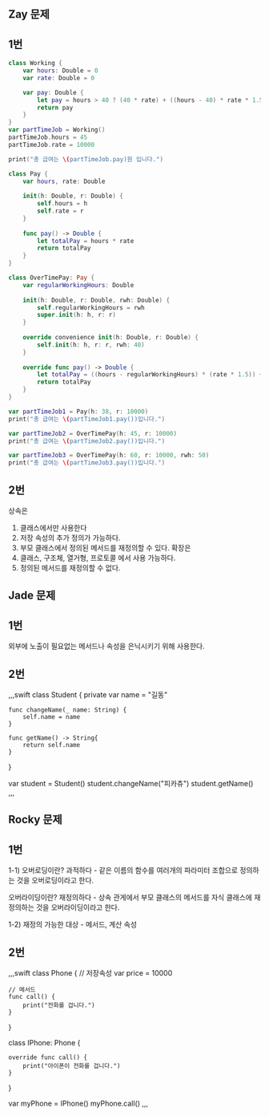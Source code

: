 ## Zay 문제
## 1번
```swift
class Working {
    var hours: Double = 0
    var rate: Double = 0

    var pay: Double {
        let pay = hours > 40 ? (40 * rate) + ((hours - 40) * rate * 1.5) : hours * rate
        return pay
    }
}
var partTimeJob = Working()
partTimeJob.hours = 45
partTimeJob.rate = 10000

print("총 급여는 \(partTimeJob.pay)원 입니다.")

class Pay {
    var hours, rate: Double
    
    init(h: Double, r: Double) {
        self.hours = h
        self.rate = r
    }
    
    func pay() -> Double {
        let totalPay = hours * rate
        return totalPay
    }
}

class OverTimePay: Pay {
    var regularWorkingHours: Double
    
    init(h: Double, r: Double, rwh: Double) {
        self.regularWorkingHours = rwh
        super.init(h: h, r: r)
    }
    
    override convenience init(h: Double, r: Double) {
        self.init(h: h, r: r, rwh: 40)
    }
    
    override func pay() -> Double {
        let totalPay = ((hours - regularWorkingHours) * (rate * 1.5)) + (rate * regularWorkingHours)
        return totalPay
    }
}

var partTimeJob1 = Pay(h: 38, r: 10000)
print("총 급여는 \(partTimeJob1.pay())입니다.")

var partTimeJob2 = OverTimePay(h: 45, r: 10000)
print("총 급여는 \(partTimeJob2.pay())입니다.")

var partTimeJob3 = OverTimePay(h: 60, r: 10000, rwh: 50)
print("총 급여는 \(partTimeJob3.pay())입니다.")
```

## 2번
상속은
 1. 클래스에서만 사용한다
 2. 저장 속성의 추가 정의가 가능하다.
 3. 부모 클래스에서 정의된 메서드를 재정의할 수 있다.
확장은
 1. 클래스, 구조체, 열거형, 프로토콜 에서 사용 가능하다.
 2. 정의된 메서드를 재정의할 수 없다.

## Jade 문제
## 1번
외부에 노출이 필요없는 메서드나 속성을 은닉시키기 위해 사용한다.

## 2번
,,,swift
class Student {
    private var name = "길동"
    
    func changeName(_ name: String) {
        self.name = name
    }
    
    func getName() -> String{
        return self.name
    }
}

var student = Student()
student.changeName("피카츄")
student.getName()
,,,

## Rocky 문제
## 1번
1-1)
 오버로딩이란? 과적하다 -  같은 이름의 함수를 여러개의 파라미터 조합으로 정의하는 것을 오버로딩이라고 한다.
 
 오버라이딩이란? 재정의하다 - 상속 관게에서 부모 클래스의 메서드를 자식 클래스에 재정의하는 것을 오버라이딩이라고 한다.
 
 1-2)
 재정의 가능한 대상 - 메서드, 계산 속성

## 2번

,,,swift
class Phone {
    // 저장속성
    var price = 10000
     
    // 메서드
    func call() {
        print("전화를 겁니다.")
    }
}

class IPhone: Phone {
    
    override func call() {
        print("아이폰이 전화를 겁니다.")
    }
}

var myPhone = IPhone()
myPhone.call()
,,,
